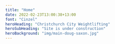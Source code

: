 ```yaml
---
title: "Home"
date: 2022-02-23T13:00:38+13:00
font: "Cinzel"
heroHeading: "Christchurch City Weightlifting"
heroSubHeading: "Site is under construction"
heroBackground: "img/main-doug-saxon.jpg"
---
```


